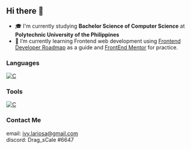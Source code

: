 ## Hi there 👋
- 🎓 I'm currently studying **Bachelor Science of Computer Science** at **Polytechnic University of the Philippines**
- 🌱 I’m currently learning Frontend web development using [Frontend Developer Roadmap](https://roadmap.sh/frontend) as a guide and [FrontEnd Mentor](https://www.frontendmentor.io/home) for practice.

### Languages
[![C](https://skillicons.dev/icons?i=html,css,js,java,c,python)](https://skillicons.dev)

### Tools
[![C](https://skillicons.dev/icons?i=vscode,eclipse,codepen)](https://skillicons.dev)

### Contact Me
email: ivy.lariosa@gmail.com  
discord: Drag_sCale #6647

<!--
**Aibi-Green/Aibi-Green** is a ✨ _special_ ✨ repository because its `README.md` (this file) appears on your GitHub profile.

Here are some ideas to get you started:

- 🔭 I’m currently working on ...
- 🌱 I’m currently learning ...
- 👯 I’m looking to collaborate on ...
- 🤔 I’m looking for help with ...
- 💬 Ask me about ...
- 📫 How to reach me: ...
- 😄 Pronouns: ...
- ⚡ Fun fact: ...
-->
